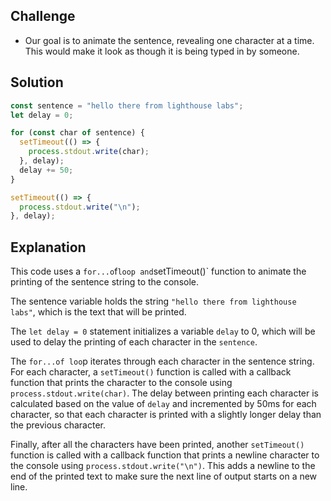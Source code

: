 ## Challenge

- Our goal is to animate the sentence, revealing one character at a time. This would make it look as though it is being typed in by someone.

## Solution

```javascript
const sentence = "hello there from lighthouse labs";
let delay = 0;

for (const char of sentence) {
  setTimeout(() => {
    process.stdout.write(char);
  }, delay);
  delay += 50;
}

setTimeout(() => {
  process.stdout.write("\n");
}, delay);
```

## Explanation

This code uses a `for...o`f`loop and`setTimeout()` function to animate the printing of the sentence string to the console.

The sentence variable holds the string `"hello there from lighthouse labs"`, which is the text that will be printed.

The `let delay = 0` statement initializes a variable `delay` to 0, which will be used to delay the printing of each character in the `sentence`.

The `for...of loo`p iterates through each character in the sentence string. For each character, a `setTimeout()` function is called with a callback function that prints the character to the console using `process.stdout.write(char)`. The delay between printing each character is calculated based on the value of `delay` and incremented by 50ms for each character, so that each character is printed with a slightly longer delay than the previous character.

Finally, after all the characters have been printed, another `setTimeout()` function is called with a callback function that prints a newline character to the console using `process.stdout.write("\n")`. This adds a newline to the end of the printed text to make sure the next line of output starts on a new line.
